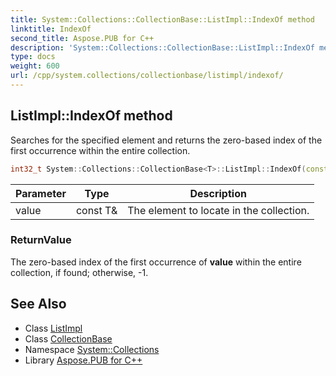 ```yaml
---
title: System::Collections::CollectionBase::ListImpl::IndexOf method
linktitle: IndexOf
second_title: Aspose.PUB for C++
description: 'System::Collections::CollectionBase::ListImpl::IndexOf method. Searches for the specified element and returns the zero-based index of the first occurrence within the entire collection in C++.'
type: docs
weight: 600
url: /cpp/system.collections/collectionbase/listimpl/indexof/
---
```

## ListImpl::IndexOf method


Searches for the specified element and returns the zero-based index of the first occurrence within the entire collection.

```cpp
int32_t System::Collections::CollectionBase<T>::ListImpl::IndexOf(const T &value)
```


| Parameter | Type | Description |
| --- | --- | --- |
| value | const T\& | The element to locate in the collection. |

### ReturnValue

The zero-based index of the first occurrence of **value** within the entire collection, if found; otherwise, -1.

## See Also

* Class [ListImpl](../)
* Class [CollectionBase](../../)
* Namespace [System::Collections](../../../)
* Library [Aspose.PUB for C++](../../../../)
